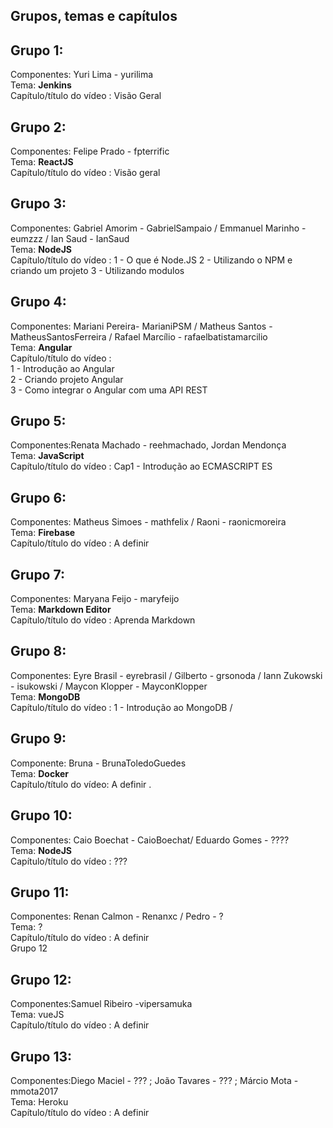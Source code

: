 Grupos, temas e capítulos
--------------------------
Grupo 1:   
---------  
Componentes: Yuri Lima - yurilima    
Tema: **Jenkins**  
Capítulo/título do vídeo : Visão Geral  

Grupo 2:   
---------  
Componentes: Felipe Prado - fpterrific  
Tema: **ReactJS**  
Capítulo/título do vídeo : Visão geral  

Grupo 3:   
---------  
Componentes: Gabriel Amorim - GabrielSampaio / Emmanuel Marinho - eumzzz / Ian Saud - IanSaud  
Tema: **NodeJS**  
Capítulo/título do vídeo :
1 - O que é Node.JS
2 - Utilizando o NPM e criando um projeto
3 - Utilizando modulos


Grupo 4:   
---------  
Componentes: Mariani Pereira- MarianiPSM / Matheus Santos - MatheusSantosFerreira / Rafael Marcílio - rafaelbatistamarcilio  
Tema: **Angular**  
Capítulo/título do vídeo :   
1 - Introdução ao Angular  
2 - Criando projeto Angular  
3 - Como integrar o Angular com uma API REST   

Grupo 5:   
---------  
Componentes:Renata Machado - reehmachado, Jordan Mendonça  
Tema: **JavaScript**  
Capítulo/título do vídeo : Cap1 - Introdução ao ECMASCRIPT ES  

Grupo 6:
---------  
Componentes: Matheus Simoes - mathfelix / Raoni - raonicmoreira  
Tema: **Firebase**  
Capítulo/título do vídeo : A definir  

Grupo 7:   
---------  
Componentes: Maryana Feijo - maryfeijo    
Tema: **Markdown Editor**  
Capítulo/título do vídeo : Aprenda Markdown

Grupo 8:   
---------  
Componentes: Eyre Brasil - eyrebrasil / Gilberto - grsonoda / Iann Zukowski - isukowski / Maycon Klopper - MayconKlopper    
Tema: **MongoDB**  
Capítulo/título do vídeo : 1 - Introdução ao MongoDB /

Grupo 9:
--------
Componente: Bruna - BrunaToledoGuedes  
Tema: **Docker**  
Capítulo/título do vídeo: A definir .  

Grupo 10:   
---------  
Componentes: Caio Boechat - CaioBoechat/ Eduardo Gomes - ????  
Tema: **NodeJS**  
Capítulo/título do vídeo : ???  

Grupo 11:  
--------  
Componentes: Renan Calmon - Renanxc / Pedro - ?  
Tema: ?  
Capítulo/título do vídeo : A definir  
Grupo 12

Grupo 12:  
--------  
Componentes:Samuel Ribeiro -vipersamuka    
Tema: vueJS    
Capítulo/título do vídeo : A definir

Grupo 13:  
--------  
Componentes:Diego Maciel - ??? ; João Tavares - ??? ; Márcio Mota - mmota2017      
Tema: Heroku     
Capítulo/título do vídeo : A definir
